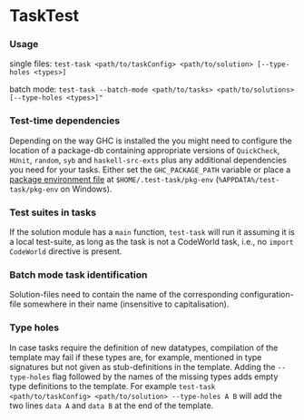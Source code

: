 # TaskTest
### Usage
single files: `test-task <path/to/taskConfig> <path/to/solution> [--type-holes <types>]`

batch mode: `test-task --batch-mode <path/to/tasks> <path/to/solutions> [--type-holes <types>]"`

### Test-time dependencies
Depending on the way GHC is installed the you might need to configure the location of a package-db containing appropriate versions of `QuickCheck`, `HUnit`, `random`, `syb` and `haskell-src-exts` plus any additional dependencies you need for your tasks.
Either set the `GHC_PACKAGE_PATH` variable or place a [package environment file](https://ghc.gitlab.haskell.org/ghc/doc/users_guide/packages.html#package-environments) at `$HOME/.test-task/pkg-env` (`%APPDATA%/test-task/pkg-env` on Windows).

### Test suites in tasks
If the solution module has a `main` function, `test-task` will run it assuming it is a local test-suite, as long as the task is not a CodeWorld task, i.e., no `import CodeWorld` directive is present.

### Batch mode task identification
Solution-files need to contain the name of the corresponding configuration-file somewhere in their name (insensitive to capitalisation).

### Type holes
In case tasks require the definition of new datatypes, compilation of the template may fail if these types are, for example, mentioned in type signatures but not given as stub-definitions in the template. Adding the `--type-holes` flag followed by the names of the missing types adds empty type definitions to the template. For example `test-task <path/to/taskConfig> <path/to/solution> --type-holes A B` will add the two lines `data A` and `data B` at the end of the template.  
